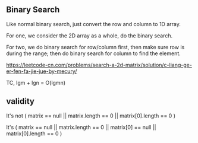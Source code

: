 ## Binary Search

Like normal binary search, just convert the row and column to 1D array.

For one, we consider the 2D array as a whole, do the binary search.

For two, we do binary search for row/column first, then make sure row is during the range; then do binary search for column to find the element.

https://leetcode-cn.com/problems/search-a-2d-matrix/solution/c-liang-ge-er-fen-fa-jie-jue-by-mecury/

TC, lgm + lgn = O(lgmn)

## validity

It's not ( matrix == null || matrix.length == 0 || matrix[0].length == 0 )

It's ( matrix == null || matrix.length == 0 || matrix[0] == null || matrix[0].length == 0 )

